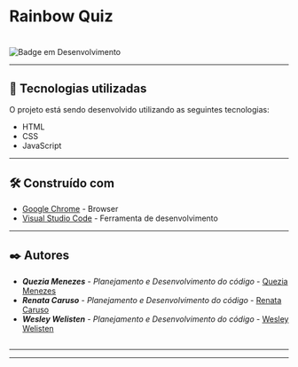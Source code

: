 # Rainbow Quiz



#

![Badge em Desenvolvimento](https://img.shields.io/static/v1?label=STATUS&message=EM%20DESENVOLVIMENTO&color=GREEN&style=for-the-badge)

--- 

## 🚀 Tecnologias utilizadas

O projeto está sendo desenvolvido utilizando as seguintes tecnologias:

- HTML
- CSS
- JavaScript

---  

## 🛠️ Construído com
* [Google Chrome](https://chromeenterprise.google/intl/pt_br/browser/download/) - Browser
* [Visual Studio Code](https://code.visualstudio.com/) - Ferramenta de desenvolvimento

--- 

## ✒️ Autores

* ***Quezia Menezes***  - *Planejamento e Desenvolvimento do código* - [Quezia Menezes](https://github.com/QueziaMenezes)
* ***Renata Caruso***  - *Planejamento e Desenvolvimento do código* - [Renata Caruso](https://github.com/renataCaruso)
* ***Wesley Welisten***  - *Planejamento e Desenvolvimento do código* - [Wesley Welisten](https://github.com/welisten)

##
---



---
